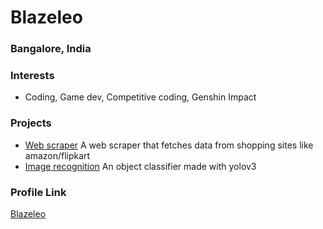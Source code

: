 # Blazeleo

### Bangalore, India

### Interests

- Coding, Game dev, Competitive coding, Genshin Impact

### Projects

- [Web scraper](https://github.com/Blazeleo/PythWebScraper) A web scraper that fetches data from shopping sites like amazon/flipkart
- [Image recognition](https://github.com/Blazeleo/ObjectDetectionClassifier) An object classifier made with yolov3

### Profile Link

[Blazeleo](https://github.com/Blazeleo)

